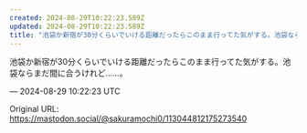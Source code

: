 ```yaml
---
created: 2024-08-29T10:22:23.589Z
updated: 2024-08-29T10:22:23.589Z
title: "池袋か新宿が30分くらいでいける距離だったらこのまま行ってた気がする。池袋ならま[...]"
---
```


<p>池袋か新宿が30分くらいでいける距離だったらこのまま行ってた気がする。池袋ならまだ間に合うけれど……。</p>

&mdash; 2024-08-29 10:22:23 UTC

Original URL: https://mastodon.social/@sakuramochi0/113044812175273540
